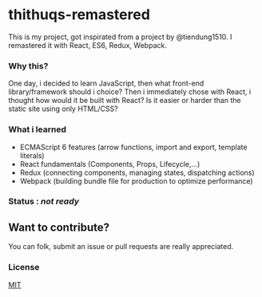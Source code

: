 # thithuqs-remastered
This is my project, got inspirated from a project by @tiendung1510. I remastered it with React, ES6, Redux, Webpack.
### Why this?
One day, i decided to learn JavaScript, then what front-end library/framework should i choice?
Then i immediately chose with React, i thought how would it be built with React? Is it easier or harder than the static site using only HTML/CSS? 
### What i learned
-  ECMAScript 6 features (arrow functions, import and export, template literals)
- React fundamentals (Components, Props, Lifecycle,...)
- Redux (connecting components, managing states, dispatching actions)
- Webpack (building bundle file for production to optimize performance)

 ### Status : <b><i>not ready</b></i>


## Want to contribute?
You can folk, submit an issue or pull requests are really appreciated.

### License 

[MIT](https://opensource.org/licenses/MIT) 
